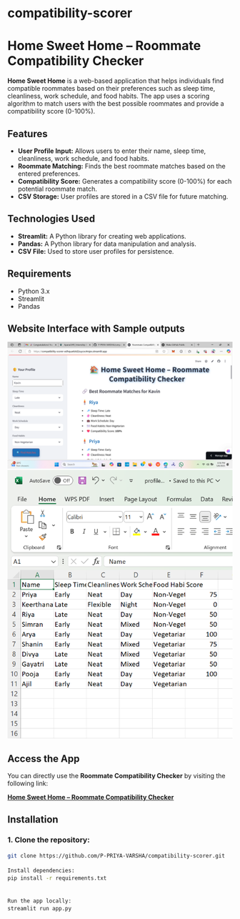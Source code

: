 # compatibility-scorer
# Home Sweet Home – Roommate Compatibility Checker

**Home Sweet Home** is a web-based application that helps individuals find compatible roommates based on their preferences such as sleep time, cleanliness, work schedule, and food habits. The app uses a scoring algorithm to match users with the best possible roommates and provide a compatibility score (0-100%).

## Features
- **User Profile Input:** Allows users to enter their name, sleep time, cleanliness, work schedule, and food habits.
- **Roommate Matching:** Finds the best roommate matches based on the entered preferences.
- **Compatibility Score:** Generates a compatibility score (0-100%) for each potential roommate match.
- **CSV Storage:** User profiles are stored in a CSV file for future matching.
  
## Technologies Used
- **Streamlit:** A Python library for creating web applications.
- **Pandas:** A Python library for data manipulation and analysis.
- **CSV File:** Used to store user profiles for persistence.
  
## Requirements
- Python 3.x
- Streamlit
- Pandas
## Website Interface with Sample outputs
![Alt text](Website%20Interface.png)
![Alt text](CSV%20File%20Storing%20data.png)
## Access the App
You can directly use the **Roommate Compatibility Checker** by visiting the following link:

[**Home Sweet Home – Roommate Compatibility Checker**](https://compatibility-scorer-edhqua4ztd2zuycxc4mjex.streamlit.app/)


## Installation

### 1. Clone the repository:
```bash
git clone https://github.com/P-PRIYA-VARSHA/compatibility-scorer.git

Install dependencies:
pip install -r requirements.txt


Run the app locally:
streamlit run app.py
